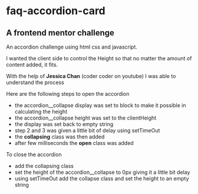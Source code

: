 # faq-accordion-card
## A frontend mentor challenge

An accordion challenge using html css and javascript.

I wanted the client side to control the Height so that no matter the amount of content added, it fits.

With the help of **Jessica Chan** (coder coder on youtube) I was able to understand the process

Here are the following steps to open the  accordion
- the accordion__collapse display was set to block to make it possible in calculating the height
- the accordion__collapse height was set to the clientHeight
- the display was set back to empty string 
- step 2 and 3 was given a little bit of delay using setTimeOut
- the **collapsing** class was then added
- after few milliseconds the **open** class was added

To close the accordion

- add the collapsing class
- set the height of the accordion__collapse to 0px giving it a little bit delay
- using setTimeOut add the collapse class and set the height to an empty string
 



